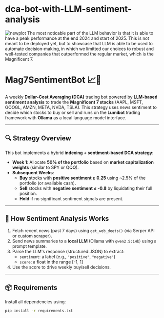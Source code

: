 # dca-bot-with-LLM-sentiment-analysis


![newplot](https://github.com/user-attachments/assets/3fb6ec51-cd30-4268-9571-c924c65b4545)
The most noticable part of the LLM behavior is that it is able to have a peak performance at the end 2024 and start of 2025. This is not meant to be deployed yet, but to showcase that LLM is able to be used to automate decision-making, in which we limitted our choices to robust and well-tested companies that outperformed the regular market, which is the Magnificent 7.

# Mag7SentimentBot 📈🧠

A weekly **Dollar-Cost Averaging (DCA)** trading bot powered by **LLM-based sentiment analysis** to trade the **Magnificent 7 stocks** (AAPL, MSFT, GOOGL, AMZN, META, NVDA, TSLA). This strategy uses news sentiment to decide which stocks to buy or sell and runs on the **Lumibot** trading framework with **Ollama** as a local language model interface.

---

## 🔍 Strategy Overview

This bot implements a hybrid **indexing + sentiment-based DCA strategy**:

- **Week 1**: Allocate **50% of the portfolio** based on **market capitalization weights** (similar to SPY or QQQ).
- **Subsequent Weeks**:
  - **Buy** stocks with **positive sentiment ≥ 0.25** using ~2.5% of the portfolio (or available cash).
  - **Sell** stocks with **negative sentiment ≤ -0.8** by liquidating their full position.
  - **Hold** if no significant sentiment signals are present.

---

## 🧠 How Sentiment Analysis Works

1. Fetch recent news (past 7 days) using `get_web_deets()` (via Serper API or custom scraper).
2. Send news summaries to a **local LLM** (Ollama with `qwen2.5:14b`) using a prompt template.
3. Parse the LLM's response (structured JSON) to extract:
   - `sentiment`: a label (e.g., `"positive"`, `"negative"`)
   - `score`: a float in the range [-1, 1]
4. Use the score to drive weekly buy/sell decisions.

---

## 📦 Requirements

Install all dependencies using:

```bash
pip install -r requirements.txt
